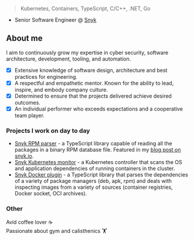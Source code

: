 > Kubernetes, Containers, TypeScript, C/C++, .NET, Go

- Senior Software Engineer @ [Snyk](https://snyk.io/)

## About me ##

I aim to continuously grow my expertise in cyber security, software architecture, development, tooling, and automation.

- [x] Extensive knowledge of software design, architecture and best practices for engineering.
- [x] A respectful and empathetic mentor. Known for the ability to lead, inspire, and embody company culture.
- [x] Determined to ensure that the projects delivered achieve desired outcomes.
- [x] An individual performer who exceeds expectations and a cooperative team player.

### Projects I work on day to day ###

- [Snyk RPM parser](https://github.com/snyk/rpm-parser) - a TypeScript library capable of reading all the packages in a binary RPM database file. Featured in my [blog post on snyk.io](https://snyk.io/blog/rpm-package-manager-rpm-package-security-scanning-with-snyk/).
- [Snyk Kubernetes monitor](https://github.com/snyk/kubernetes-monitor) - a Kubernetes controller that scans the OS and application dependencies of running containers in the cluster.
- [Snyk Docker plugin](https://github.com/snyk/snyk-docker-plugin) - a TypeScript library that parses the dependencies of a variety of package managers (deb, apk, rpm) and deals with inspecting images from a variety of sources (container registries, Docker socket, OCI archives).

### Other ###

Avid coffee lover ☕ <br />
Passionate about gym and calisthenics 🏋️
